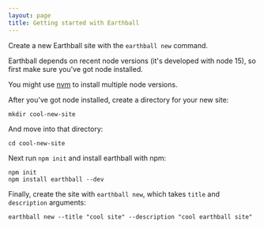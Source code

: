 ```yaml
---
layout: page
title: Getting started with Earthball
---
```


Create a new Earthball site with the `earthball new` command.

Earthball depends on recent node versions (it's developed with node 15), so first make sure you've got node installed.

You might use [nvm](https://github.com/nvm-sh/nvm) to install multiple node versions.

After you've got node installed, create a directory for your new site:

```shell
mkdir cool-new-site
```

And move into that directory:

```shell
cd cool-new-site
```

Next run `npm init` and install earthball with npm:

```shell
npm init
npm install earthball --dev
```

Finally, create the site with `earthball new`, which takes `title` and `description` arguments:

```shell
earthball new --title "cool site" --description "cool earthball site"
```
